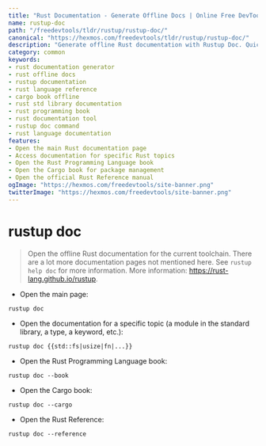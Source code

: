 ```yaml
---
title: "Rust Documentation - Generate Offline Docs | Online Free DevTools by Hexmos"
name: rustup-doc
path: "/freedevtools/tldr/rustup/rustup-doc/"
canonical: "https://hexmos.com/freedevtools/tldr/rustup/rustup-doc/"
description: "Generate offline Rust documentation with Rustup Doc. Quickly access Rust's standard library, books, and references. Free online tool, no registration required."
category: common
keywords:
- rust documentation generator
- rust offline docs
- rustup documentation
- rust language reference
- cargo book offline
- rust std library documentation
- rust programming book
- rust documentation tool
- rustup doc command
- rust language documentation
features:
- Open the main Rust documentation page
- Access documentation for specific Rust topics
- Open the Rust Programming Language book
- Open the Cargo book for package management
- Open the official Rust Reference manual
ogImage: "https://hexmos.com/freedevtools/site-banner.png"
twitterImage: "https://hexmos.com/freedevtools/site-banner.png"
---
```


# rustup doc

> Open the offline Rust documentation for the current toolchain.
> There are a lot more documentation pages not mentioned here. See `rustup help doc` for more information.
> More information: <https://rust-lang.github.io/rustup>.

- Open the main page:

`rustup doc`

- Open the documentation for a specific topic (a module in the standard library, a type, a keyword, etc.):

`rustup doc {{std::fs|usize|fn|...}}`

- Open the Rust Programming Language book:

`rustup doc --book`

- Open the Cargo book:

`rustup doc --cargo`

- Open the Rust Reference:

`rustup doc --reference`
